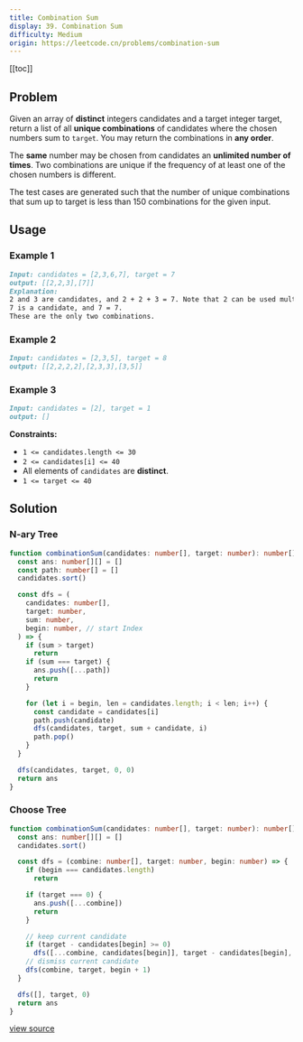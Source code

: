 ```yaml
---
title: Combination Sum
display: 39. Combination Sum
difficulty: Medium
origin: https://leetcode.cn/problems/combination-sum
---
```


[[toc]]

## Problem

Given an array of **distinct** integers candidates and a target integer target, return a list of all **unique combinations** of candidates where the chosen numbers sum to `target`. You may return the combinations in **any order**.

The **same** number may be chosen from candidates an **unlimited number of times**. Two combinations are unique if the frequency of at least one of the chosen numbers is different.

The test cases are generated such that the number of unique combinations that sum up to target is less than 150 combinations for the given input.

## Usage

### Example 1

```md
Input: candidates = [2,3,6,7], target = 7
output: [[2,2,3],[7]]
Explanation:
2 and 3 are candidates, and 2 + 2 + 3 = 7. Note that 2 can be used multiple times.
7 is a candidate, and 7 = 7.
These are the only two combinations.
```

### Example 2

```md
Input: candidates = [2,3,5], target = 8
output: [[2,2,2,2],[2,3,3],[3,5]]
```

### Example 3

```md
Input: candidates = [2], target = 1
output: []
```

**Constraints:**

- <code>1 &lt;= candidates.length &lt;= 30</code>
- <code>2 &lt;= candidates[i] &lt;= 40</code>
- All elements of <code>candidates</code> are **distinct**.
- <code>1 &lt;= target &lt;= 40</code>

## Solution

### N-ary Tree

```ts
function combinationSum(candidates: number[], target: number): number[][] {
  const ans: number[][] = []
  const path: number[] = []
  candidates.sort()

  const dfs = (
    candidates: number[],
    target: number,
    sum: number,
    begin: number, // start Index
  ) => {
    if (sum > target)
      return
    if (sum === target) {
      ans.push([...path])
      return
    }

    for (let i = begin, len = candidates.length; i < len; i++) {
      const candidate = candidates[i]
      path.push(candidate)
      dfs(candidates, target, sum + candidate, i)
      path.pop()
    }
  }

  dfs(candidates, target, 0, 0)
  return ans
}
```

### Choose Tree

```ts
function combinationSum(candidates: number[], target: number): number[][] {
  const ans: number[][] = []
  candidates.sort()

  const dfs = (combine: number[], target: number, begin: number) => {
    if (begin === candidates.length)
      return

    if (target === 0) {
      ans.push([...combine])
      return
    }

    // keep current candidate
    if (target - candidates[begin] >= 0)
      dfs([...combine, candidates[begin]], target - candidates[begin], begin)
    // dismiss current candidate
    dfs(combine, target, begin + 1)
  }

  dfs([], target, 0)
  return ans
}
```

[view source](https://leetcode.cn/problems/combination-sum)
